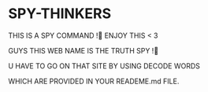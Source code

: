 # SPY-THINKERS
THIS IS A SPY COMMAND !🙂  ENJOY THIS < 3 

GUYS THIS WEB NAME IS THE TRUTH SPY !🙂

U HAVE TO GO ON THAT SITE BY USING DECODE WORDS

WHICH ARE PROVIDED IN YOUR READEME.md FILE.

